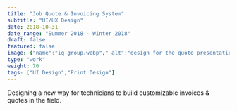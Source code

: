 ```yaml
---
title: "Job Quote & Invoicing System"
subtitle: "UI/UX Design"
date: 2018-10-31
date_range: "Summer 2018 - Winter 2018"
draft: false
featured: false
image: {"name":"iq-group.webp"," alt":"design for the quote presentation process"}
type: "work"
weight: 70
tags: ["UI Design","Print Design"]
---
```

Designing a new way for technicians to build customizable invoices & quotes in the field.